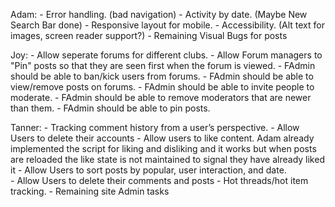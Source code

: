 Adam:
    - Error handling. (bad navigation)
    - Activity by date. (Maybe New Search Bar done)
    - Responsive layout for mobile.
    - Accessibility. (Alt text for images, screen reader support?)
    - Remaining Visual Bugs for posts

Joy:
    - Allow seperate forums for different clubs.
    - Allow Forum managers to "Pin" posts so that they are seen first when the forum is viewed.
    - FAdmin should be able to ban/kick users from forums.
    - FAdmin should be able to view/remove posts on forums.
    - FAdmin should be able to invite people to moderate. 
    - FAdmin should be able to remove moderators that are newer than them.
    - FAdmin should be able to pin posts.



Tanner:
    - Tracking comment history from a user’s perspective.
    - Allow Users to delete their accounts
    - Allow users to like content. Adam already implemented the script for liking and disliking and it works but when posts are reloaded the like state is not maintained to signal they have already liked it 
    - Allow Users to sort posts by popular, user interaction, and date.   
    - Allow Users to delete their comments and posts
    - Hot threads/hot item tracking.
    - Remaining site Admin tasks 

